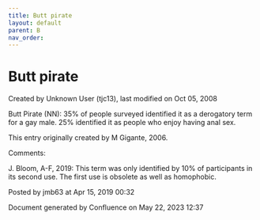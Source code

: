 ```yaml
---
title: Butt pirate
layout: default
parent: B
nav_order:
---
```


# Butt pirate

Created by  Unknown User (tjc13), last modified on Oct 05, 2008

Butt Pirate (NN): 35% of people surveyed identified it as a derogatory term for a gay male. 25% identified it as people who enjoy having anal sex.

This entry originally created by M Gigante, 2006.

Comments:

J. Bloom, A-F, 2019: This term was only identified by 10% of participants in its second use. The first use is obsolete as well as homophobic. 

Posted by jmb63 at Apr 15, 2019 00:32

Document generated by Confluence on May 22, 2023 12:37


